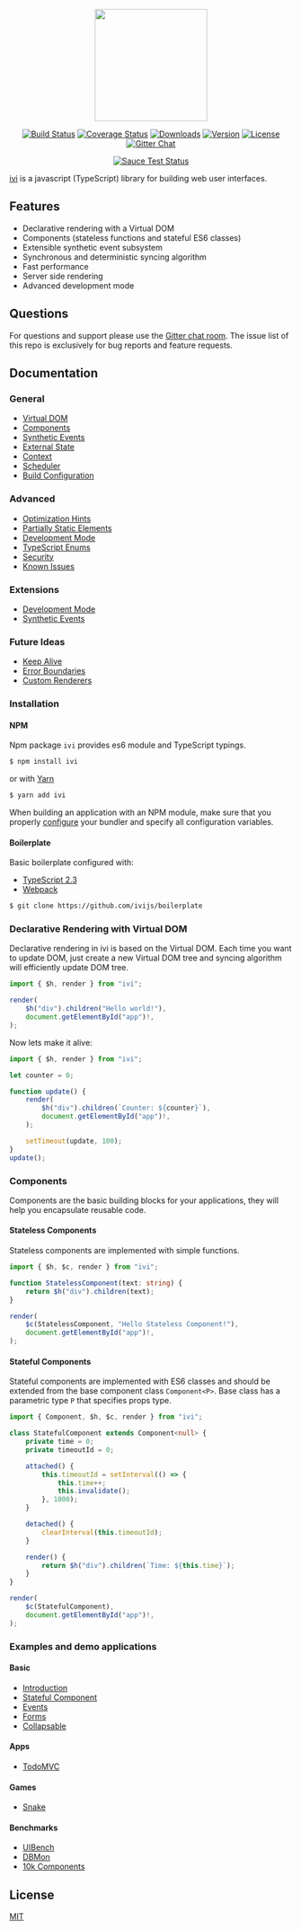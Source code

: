 <p align="center">
  <a href="https://github.com/ivijs/ivi" title="ivi - javascript (TypeScript) web UI library"><img width="200" height="200" src="https://ivijs.github.io/ivi/logo.png"></a>
</p>

<p align="center">
  <a href="https://travis-ci.org/ivijs/ivi"><img src="https://img.shields.io/travis/ivijs/ivi.svg?style=flat-square" alt="Build Status"></a>
  <a href="https://codecov.io/github/ivijs/ivi?branch=master"><img src="https://img.shields.io/codecov/c/github/ivijs/ivi/master.svg?style=flat-square" alt="Coverage Status"></a>
  <a href="https://www.npmjs.com/package/ivi"><img src="https://img.shields.io/npm/dt/ivi.svg?style=flat-square" alt="Downloads"></a>
  <a href="https://www.npmjs.com/package/ivi"><img src="https://img.shields.io/npm/v/ivi.svg?style=flat-square" alt="Version"></a>
  <a href="https://www.npmjs.com/package/ivi"><img src="https://img.shields.io/npm/l/ivi.svg?style=flat-square" alt="License"></a>
  <a href="https://gitter.im/ivijs/ivi"><img src="https://img.shields.io/gitter/room/ivijs/ivi.svg?style=flat-square" alt="Gitter Chat"></a>
</p>

<p align="center">
  <a href="https://saucelabs.com/u/ivijs"><img src="https://saucelabs.com/browser-matrix/ivijs.svg" alt="Sauce Test Status"></a>
</p>

[ivi](http://github.com/localvoid/ivi) is a javascript (TypeScript) library for building web user interfaces.

## Features

- Declarative rendering with a Virtual DOM
- Components (stateless functions and stateful ES6 classes)
- Extensible synthetic event subsystem
- Synchronous and deterministic syncing algorithm
- Fast performance
- Server side rendering
- Advanced development mode

## Questions

For questions and support please use the [Gitter chat room](https://gitter.im/ivijs/ivi). The issue list of this repo is
exclusively for bug reports and feature requests.

## Documentation

### General

- [Virtual DOM](https://github.com/ivijs/ivi/blob/master/documentation/general/virtual-dom.md)
- [Components](https://github.com/ivijs/ivi/blob/master/documentation/general/components.md)
- [Synthetic Events](https://github.com/ivijs/ivi/blob/master/documentation/general/synthetic-events.md)
- [External State](https://github.com/ivijs/ivi/blob/master/documentation/general/external-state.md)
- [Context](https://github.com/ivijs/ivi/blob/master/documentation/general/context.md)
- [Scheduler](https://github.com/ivijs/ivi/blob/master/documentation/general/scheduler.md)
- [Build Configuration](https://github.com/ivijs/ivi/blob/master/documentation/general/build-configuration.md)

### Advanced

- [Optimization Hints](https://github.com/ivijs/ivi/blob/master/documentation/advanced/optimization-hints.md)
- [Partially Static Elements](https://github.com/ivijs/ivi/blob/master/documentation/advanced/partially-static-elements.md)
- [Development Mode](https://github.com/ivijs/ivi/blob/master/documentation/advanced/dev-mode.md)
- [TypeScript Enums](https://github.com/ivijs/ivi/blob/master/documentation/advanced/typescript-enums.md)
- [Security](https://github.com/ivijs/ivi/blob/master/documentation/advanced/security.md)
- [Known Issues](https://github.com/ivijs/ivi/blob/master/documentation/advanced/issues.md)

### Extensions

- [Development Mode](https://github.com/ivijs/ivi/blob/master/documentation/extensions/dev-mode.md)
- [Synthetic Events](https://github.com/ivijs/ivi/blob/master/documentation/extensions/synthetic-events.md)

### Future Ideas

- [Keep Alive](https://github.com/ivijs/ivi/blob/master/documentation/future/keep-alive.md)
- [Error Boundaries](https://github.com/ivijs/ivi/blob/master/documentation/future/error-boundaries.md)
- [Custom Renderers](https://github.com/ivijs/ivi/blob/master/documentation/future/custom-renderers.md)

### Installation

#### NPM

Npm package `ivi` provides es6 module and TypeScript typings.

```sh
$ npm install ivi
```

or with [Yarn](https://github.com/yarnpkg/yarn)

```sh
$ yarn add ivi
```

When building an application with an NPM module, make sure that you properly
[configure](https://github.com/ivijs/ivi/blob/master/documentation/general/build-configuration.md) your bundler and
specify all configuration variables.

#### Boilerplate

Basic boilerplate configured with:

- [TypeScript 2.3](https://www.typescriptlang.org)
- [Webpack](https://webpack.js.org)

```sh
$ git clone https://github.com/ivijs/boilerplate
```

### Declarative Rendering with Virtual DOM

Declarative rendering in ivi is based on the Virtual DOM. Each time you want to update DOM, just create a new Virtual
DOM tree and syncing algorithm will efficiently update DOM tree.

```ts
import { $h, render } from "ivi";

render(
    $h("div").children("Hello world!"),
    document.getElementById("app")!,
);
```

Now lets make it alive:

```ts
import { $h, render } from "ivi";

let counter = 0;

function update() {
    render(
        $h("div").children(`Counter: ${counter}`),
        document.getElementById("app")!,
    );

    setTimeout(update, 100);
}
update();
```

### Components

Components are the basic building blocks for your applications, they will help you encapsulate reusable code.

#### Stateless Components

Stateless components are implemented with simple functions.

```ts
import { $h, $c, render } from "ivi";

function StatelessComponent(text: string) {
    return $h("div").children(text);
}

render(
    $c(StatelessComponent, "Hello Stateless Component!"),
    document.getElementById("app")!,
);
```

#### Stateful Components

Stateful components are implemented with ES6 classes and should be extended from the base component class
`Component<P>`. Base class has a parametric type `P` that specifies props type.

```ts
import { Component, $h, $c, render } from "ivi";

class StatefulComponent extends Component<null> {
    private time = 0;
    private timeoutId = 0;

    attached() {
        this.timeoutId = setInterval(() => {
            this.time++;
            this.invalidate();
        }, 1000);
    }

    detached() {
        clearInterval(this.timeoutId);
    }

    render() {
        return $h("div").children(`Time: ${this.time}`);
    }
}

render(
    $c(StatefulComponent),
    document.getElementById("app")!,
);
```

### Examples and demo applications

#### Basic

- [Introduction](https://github.com/ivijs/examples/tree/master/src/01_introduction/)
- [Stateful Component](https://github.com/ivijs/examples/tree/master/src/02_stateful_component/)
- [Events](https://github.com/ivijs/examples/tree/master/src/03_events/)
- [Forms](https://github.com/ivijs/examples/tree/master/src/04_forms/)
- [Collapsable](https://github.com/ivijs/examples/tree/master/src/05_collapsable/)

#### Apps

- [TodoMVC](https://github.com/ivijs/todomvc/)

#### Games

- [Snake](https://github.com/ivijs/examples/tree/master/src/games/snake/)

#### Benchmarks

- [UIBench](https://github.com/ivijs/examples/tree/master/src/benchmarks/uibench/)
- [DBMon](https://github.com/ivijs/examples/tree/master/src/benchmarks/dbmon/)
- [10k Components](https://github.com/ivijs/examples/tree/master/src/benchmarks/10k/)

## License

[MIT](http://opensource.org/licenses/MIT)
